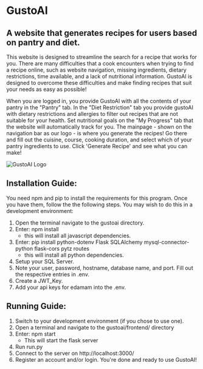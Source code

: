 # GustoAI #

## A website that generates recipes for users based on pantry and diet. ##

This website is designed to streamline the search for a recipe that works for you. There are many difficulties that a cook encounters when trying to find a recipe online, such as website navigation, missing ingredients, dietary restrictions, time available, and a lack of nutritional information. GustoAI is designed to overcome these difficulties and make finding recipes that suit your needs as easy as possible!

When you are logged in, you provide GustoAI with all the contents of your pantry in the "Pantry" tab. In the "Diet Restriction" tab you provide gustoAI with dietary restrictions and allergies to filter out recipes that are not suitable for your health. Set nutritional goals on the "My Progress" tab that the website will automatically track for you. The mainpage - shown on the navigation bar as our logo - is where you generate the recipes! Go there and fill out the cuisine, course, cooking duration, and select which of your pantry ingredients to use. Click 'Generate Recipe' and see what you can make!

![GustoAI Logo](https://doc-0c-28-docs.googleusercontent.com/docs/securesc/ha0ro937gcuc7l7deffksulhg5h7mbp1/676fe2n48k22a10btgtvrqq5ohl1m1hd/1702153125000/05808489981707767300/*/1mZUqACEgvmxyBZqWnib_bFRfd6PLBvzW?uuid=1503dc23-dc97-4b66-89f1-06275283b5e8)


## Installation Guide: ##

You need npm and pip to install the requirements for this program.
Once you have them, follow the the following steps. You may wish to do this in a development environment:

1) Open the terminal navigate to the gustoai directory.
2) Enter: npm install
	- this will install all javascript dependencies.
3) Enter: pip install python-dotenv Flask SQLAlchemy mysql-connector-python flask-cors pytz routes
	- this will install all python dependencies.
4) Setup your SQL Server.
5) Note your user, password, hostname, database name, and port. Fill out the respective entries in .env.
6) Create a JWT_Key.
7) Add your api keys for edamam into the .env.


## Running Guide: ##

1) Switch to your development environment (if you chose to use one).
2) Open a terminal and navigate to the gustoai/frontend/ directory
3) Enter: npm start
	- This will start the flask server
4) Run run.py
5) Connect to the server on http://localhost:3000/
6) Register an account and/or login. You're done and ready to use GustoAI!
